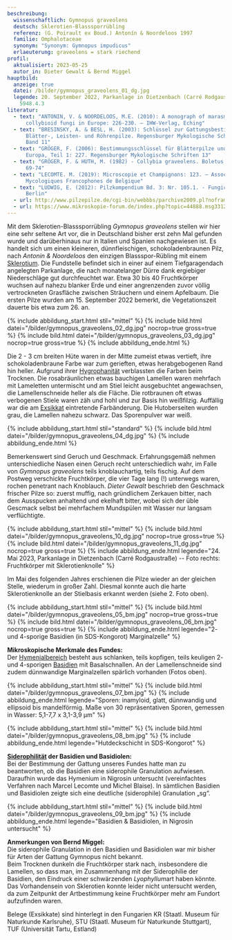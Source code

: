 ```yaml
---
beschreibung:
  wissenschaftlich: Gymnopus graveolens
  deutsch: Sklerotien-Blasssporrübling
  referenz: (G. Poirault ex Boud.) Antonín & Noordeloos 1997
  familie: Omphalotaceae
  synonym: "Synonym: Gymnopus impudicus"
  erlaeuterung: graveolens = stark riechend
profil:
  aktualisiert: 2023-05-25
  autor_in: Dieter Gewalt & Bernd Miggel
hauptbild:
  anzeige: true
  datei: /bilder/gymnopus_graveolens_01_dg.jpg
  legende: 20. September 2022, Parkanlage in Dietzenbach (Carré Rodgaustraße), TK
    5948.4.3
literatur:
  - text: "ANTONIN, V. & NOORDELOOS, M.E. (2010): A monograph of marasmioid and
      collybioid fungi in Europe: 226-230. – IHW-Verlag, Eching"
  - text: "BRESINSKY, A. & BESL, H. (2003): Schlüssel zur Gattungsbestimmung der
      Blätter-, Leisten- und Röhrenpilze. Regensburger Mykologische Schriften
      Band 11"
  - text: "GRÖGER, F. (2006): Bestimmungsschlüssel für Blätterpilze und Röhrlinge in
      Europa, Teil 1: 227. Regensburger Mykologische Schriften 13"
  - text: "GRÖGER, F. & HUTH, M. (1982) - Collybia graveolens. Boletus Jg. 6 Heft 4:
      69-74"
  - text: "LECOMTE. M. (2019): Microscopie et Champignons: 123. – Association des
      Mycologiques Francophones de Belgique"
  - text: "LUDWIG, E. (2012): Pilzkompendium Bd. 3: Nr. 105.1. - Fungicon-Verlag,
      Berlin"
  - url: http://www.pilzepilze.de/cgi-bin/webbbs/parchive2009.pl?noframes;read=161444
  - url: https://www.mikroskopie-forum.de/index.php?topic=44888.msg331229#msg331229
---
```

Mit dem Sklerotien-Blasssporrübling *Gymnopus graveolens* stellen wir hier eine sehr seltene Art vor, die in Deutschland bisher erst zehn Mal gefunden wurde und darüberhinaus nur in Italien und Spanien nachgewiesen ist. Es handelt sich um einen kleineren, dünnfleischigen, schokoladenbraunen Pilz, nach *Antonin & Noordeloos* den einzigen Blassspor-Rübling mit einem [Sklerotium](Sklerotium "Glossar"). Die Fundstelle befindet sich in einer auf einem Tiefgaragendach angelegten Parkanlage, die nach monatelanger Dürre dank ergiebiger Niederschläge gut durchfeuchtet war. Etwa 30 bis 40 Fruchtkörper wuchsen auf nahezu blanker Erde und einer angrenzenden zuvor völlig vertrockneten Grasfläche zwischen Sträuchern und einem Apfelbaum. Die ersten Pilze wurden am 15. September 2022 bemerkt, die Vegetationszeit dauerte bis etwa zum 26. an.

{% include abbildung_start.html stil="mittel" %}
{% include bild.html datei="/bilder/gymnopus_graveolens_02_dg.jpg" nocrop=true gross=true %}
{% include bild.html datei="/bilder/gymnopus_graveolens_03_dg.jpg" nocrop=true gross=true %}
{% include abbildung_ende.html %}

Die 2 - 3 cm breiten Hüte waren in der Mitte zumeist etwas vertieft, ihre schokoladenbraune Farbe war zum gerieften, etwas herabgebogenen Rand hin heller. Aufgrund ihrer [Hygrophanität](hygrophan "Glossar") verblassten die Farben beim Trocknen. Die rosabräunlichen etwas bauchigen Lamellen waren mehrfach mit Lameletten untermischt und am Stiel leicht ausgebuchtet angewachsen, die Lamellenschneide heller als die Fläche. Die rotbraunen oft etwas verbogenen Stiele waren zäh und hohl und zur Basis hin weißfilzig. Auffällig war die am [Exsikkat](Exsikkat "Glossar") eintretende Farbänderung. Die Hutoberseiten wurden grau, die Lamellen nahezu schwarz. Das Sporenpulver war weiß.

{% include abbildung_start.html stil="standard" %}
{% include bild.html datei="/bilder/gymnopus_graveolens_04_dg.jpg" %}
{% include abbildung_ende.html %}

Bemerkenswert sind Geruch und Geschmack. Erfahrungsgemäß nehmen unterschiedliche Nasen einen Geruch recht unterschiedlich wahr, im Falle von *Gymnopus graveolens* teils knoblauchartig, teils fischig. Auf dem Postweg verschickte Fruchtkörper, die vier Tage lang (!) unterwegs waren, rochen penetrant nach Knoblauch. *Dieter Gewalt* beschrieb den Geschmack frischer Pilze so: zuerst muffig, nach gründlichem Zerkauen bitter, nach dem Ausspucken anhaltend und ekelhaft bitter, wobei sich der üble Gescmack selbst bei mehrfachem Mundspülen mit Wasser nur langsam verflüchtigte.

{% include abbildung_start.html stil="mittel" %}
{% include bild.html datei="/bilder/gymnopus_graveolens_10_dg.jpg" nocrop=true gross=true %}
{% include bild.html datei="/bilder/gymnopus_graveolens_11_dg.jpg" nocrop=true gross=true %}
{% include abbildung_ende.html legende="24. Mai 2023, Parkanlage in Dietzenbach (Carré Rodgaustraße) -- Foto rechts: Fruchtkörper mit Sklerotienknolle" %}

Im Mai des folgenden Jahres erschienen die Pilze wieder an der gleichen Stelle, wiederum in großer Zahl. Diesmal konnte auch die harte Sklerotienknolle an der Stielbasis erkannt werden (siehe 2. Foto oben).

{% include abbildung_start.html stil="mittel" %}
{% include bild.html datei="/bilder/gymnopus_graveolens_05_bm.jpg" nocrop=true gross=true %}
{% include bild.html datei="/bilder/gymnopus_graveolens_06_bm.jpg" nocrop=true gross=true %}
{% include abbildung_ende.html legende="2- und 4-sporige Basidien (in SDS-Kongorot) Marginalzelle" %}

**Mikroskopische Merkmale des Fundes:**\
Der [Hymenialbereich](Hymenium "Glossar") besteht aus schlanken, teils kopfigen, teils keuligen 2- und 4-sporigen [Basidien](Basidien "Glossar") mit Basalschnallen. An der Lamellenschneide sind zudem dünnwandige Marginalzellen spärlich vorhanden (Fotos oben).

{% include abbildung_start.html stil="mittel" %}
{% include bild.html datei="/bilder/gymnopus_graveolens_07_bm.jpg" %}
{% include abbildung_ende.html legende="Sporen: inamyloid, glatt, dünnwandig und ellipsoid bis mandelförmig. Maße von 30 repräsentativen Sporen, gemessen in Wasser: 5,1-7,7 x 3,1-3,9 µm" %}

{% include abbildung_start.html stil="mittel" %}
{% include bild.html datei="/bilder/gymnopus_graveolens_08_bm.jpg" %}
{% include abbildung_ende.html legende="Hutdeckschicht in SDS-Kongorot" %}

**[Siderophilität](siderophil "Glossar") der Basidien und Basidiolen:**\
Bei der Bestimmung der Gattung unseres Fundes hatte man zu beantworten, ob die Basidien eine siderophile Granulation aufwiesen. Daraufhin wurde das Hymenium in Nigrosin untersucht (vereinfachtes Verfahren nach Marcel Lecomte und Michel Blaise). In sämtlichen Basidien und Basidiolen zeigte sich eine deutliche (siderophile) Granulation „sg“.

{% include abbildung_start.html stil="mittel" %}
{% include bild.html datei="/bilder/gymnopus_graveolens_09_bm.jpg" %}
{% include abbildung_ende.html legende="Basidien & Basidiolen, in Nigrosin untersucht" %}

**Anmerkungen von Bernd Miggel:**\
Die siderophile Granulation in den Basidien und Basidiolen war mir bisher für Arten der Gattung Gymnopus nicht bekannt.\
Beim Trocknen dunkeln die Fruchtkörper stark nach, insbesondere die Lamellen, so dass man, im Zusammenhang mit der Siderophilie der Basidien, den Eindruck einer schwärzenden *Lyophyllum*art haben könnte.\
Das Vorhandensein von Sklerotien konnte leider nicht untersucht werden, da zum Zeitpunkt der Artbestimmung keine Fruchtkörper mehr am Fundort aufzufinden waren.

Belege (Exsikkate) sind hinterlegt in den Fungarien KR (Staatl. Museum für Naturkunde Karlsruhe), STU (Staatl. Museum für Naturkunde Stuttgart), TUF (Universität Tartu, Estland)